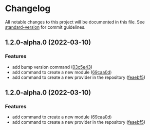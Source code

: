 # Changelog

All notable changes to this project will be documented in this file. See [standard-version](https://github.com/conventional-changelog/standard-version) for commit guidelines.

## 1.2.0-alpha.0 (2022-03-10)


### Features

* add bump version command ([03c5e43](https://github.com/antoniomperez/tf-modules/commit/03c5e436c957d0ad6c2b3cc524ee6c812cd1c837))
* add command to create a new module ([69caa0d](https://github.com/antoniomperez/tf-modules/commit/69caa0d955b53fe81daa2c9e01fa4a4cb6981725))
* add command to create a new provider in the repository ([feaebf5](https://github.com/antoniomperez/tf-modules/commit/feaebf5adc29dc869c4118766411545aeabe4af2))

## 1.2.0-alpha.0 (2022-03-10)


### Features

* add command to create a new module ([69caa0d](https://github.com/antoniomperez/tf-modules/commit/69caa0d955b53fe81daa2c9e01fa4a4cb6981725))
* add command to create a new provider in the repository ([feaebf5](https://github.com/antoniomperez/tf-modules/commit/feaebf5adc29dc869c4118766411545aeabe4af2))
